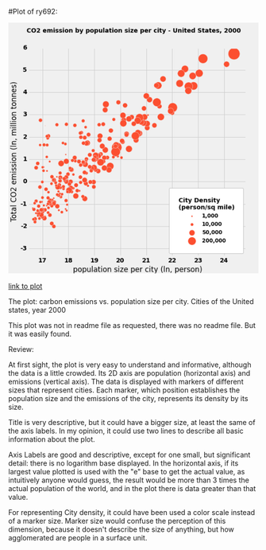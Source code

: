#Plot of ry692:

![plot](ry692_plot.png)

[link to plot](https://github.com/ramdaffe/PUI2015_ryanurzha/blob/master/HW8/plot.png)

The plot: carbon emissions vs. population size per city.
Cities of the United states, year 2000

This plot was not in readme file as requested, there was no readme file. But it was easily found.

Review:

At first sight, the plot is very easy to understand and informative, although the data is a little crowded. Its 2D axis are population (horizontal axis) and emissions (vertical axis). The data is displayed with markers of different sizes that represent cities. Each marker, which position establishes the population size and the emissions of the city, represents its density by its size.

Title is very descriptive, but it could have a bigger size, at least the same of the axis labels. In my opinion, it could use two lines to describe all basic information about the plot.

Axis Labels are good and descriptive, except for one small, but significant detail:  there is no logarithm base displayed. In the horizontal axis, if its largest value plotted is used with the "e" base to get the actual value, as intuitively anyone would guess, the result would be more than 3 times the actual population of the world, and in the plot there is data greater than that value.

For representing City density, it could have been used a color scale instead of a marker size. Marker size would confuse the perception of this dimension, because it doesn't describe the size of anything, but how agglomerated are people in a surface unit.


